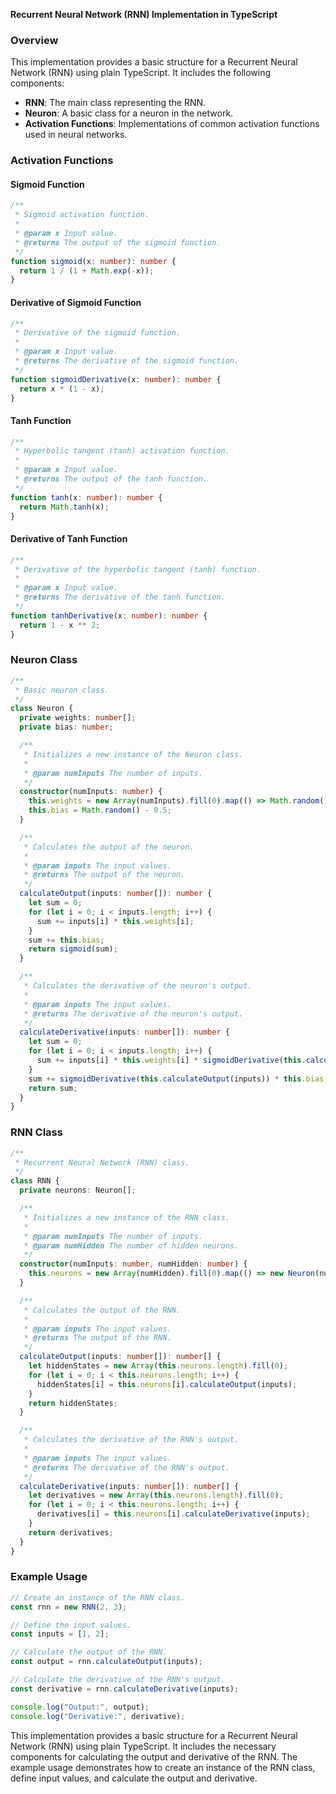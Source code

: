 **Recurrent Neural Network (RNN) Implementation in TypeScript**

### Overview

This implementation provides a basic structure for a Recurrent Neural Network (RNN) using plain TypeScript. It includes the following components:

- **RNN**: The main class representing the RNN.
- **Neuron**: A basic class for a neuron in the network.
- **Activation Functions**: Implementations of common activation functions used in neural networks.

### Activation Functions

#### Sigmoid Function

```typescript
/**
 * Sigmoid activation function.
 *
 * @param x Input value.
 * @returns The output of the sigmoid function.
 */
function sigmoid(x: number): number {
  return 1 / (1 + Math.exp(-x));
}
```

#### Derivative of Sigmoid Function

```typescript
/**
 * Derivative of the sigmoid function.
 *
 * @param x Input value.
 * @returns The derivative of the sigmoid function.
 */
function sigmoidDerivative(x: number): number {
  return x * (1 - x);
}
```

#### Tanh Function

```typescript
/**
 * Hyperbolic tangent (tanh) activation function.
 *
 * @param x Input value.
 * @returns The output of the tanh function.
 */
function tanh(x: number): number {
  return Math.tanh(x);
}
```

#### Derivative of Tanh Function

```typescript
/**
 * Derivative of the hyperbolic tangent (tanh) function.
 *
 * @param x Input value.
 * @returns The derivative of the tanh function.
 */
function tanhDerivative(x: number): number {
  return 1 - x ** 2;
}
```

### Neuron Class

```typescript
/**
 * Basic neuron class.
 */
class Neuron {
  private weights: number[];
  private bias: number;

  /**
   * Initializes a new instance of the Neuron class.
   *
   * @param numInputs The number of inputs.
   */
  constructor(numInputs: number) {
    this.weights = new Array(numInputs).fill(0).map(() => Math.random() - 0.5);
    this.bias = Math.random() - 0.5;
  }

  /**
   * Calculates the output of the neuron.
   *
   * @param inputs The input values.
   * @returns The output of the neuron.
   */
  calculateOutput(inputs: number[]): number {
    let sum = 0;
    for (let i = 0; i < inputs.length; i++) {
      sum += inputs[i] * this.weights[i];
    }
    sum += this.bias;
    return sigmoid(sum);
  }

  /**
   * Calculates the derivative of the neuron's output.
   *
   * @param inputs The input values.
   * @returns The derivative of the neuron's output.
   */
  calculateDerivative(inputs: number[]): number {
    let sum = 0;
    for (let i = 0; i < inputs.length; i++) {
      sum += inputs[i] * this.weights[i] * sigmoidDerivative(this.calculateOutput(inputs));
    }
    sum += sigmoidDerivative(this.calculateOutput(inputs)) * this.bias;
    return sum;
  }
}
```

### RNN Class

```typescript
/**
 * Recurrent Neural Network (RNN) class.
 */
class RNN {
  private neurons: Neuron[];

  /**
   * Initializes a new instance of the RNN class.
   *
   * @param numInputs The number of inputs.
   * @param numHidden The number of hidden neurons.
   */
  constructor(numInputs: number, numHidden: number) {
    this.neurons = new Array(numHidden).fill(0).map(() => new Neuron(numInputs));
  }

  /**
   * Calculates the output of the RNN.
   *
   * @param inputs The input values.
   * @returns The output of the RNN.
   */
  calculateOutput(inputs: number[]): number[] {
    let hiddenStates = new Array(this.neurons.length).fill(0);
    for (let i = 0; i < this.neurons.length; i++) {
      hiddenStates[i] = this.neurons[i].calculateOutput(inputs);
    }
    return hiddenStates;
  }

  /**
   * Calculates the derivative of the RNN's output.
   *
   * @param inputs The input values.
   * @returns The derivative of the RNN's output.
   */
  calculateDerivative(inputs: number[]): number[] {
    let derivatives = new Array(this.neurons.length).fill(0);
    for (let i = 0; i < this.neurons.length; i++) {
      derivatives[i] = this.neurons[i].calculateDerivative(inputs);
    }
    return derivatives;
  }
}
```

### Example Usage

```typescript
// Create an instance of the RNN class.
const rnn = new RNN(2, 3);

// Define the input values.
const inputs = [1, 2];

// Calculate the output of the RNN.
const output = rnn.calculateOutput(inputs);

// Calculate the derivative of the RNN's output.
const derivative = rnn.calculateDerivative(inputs);

console.log("Output:", output);
console.log("Derivative:", derivative);
```

This implementation provides a basic structure for a Recurrent Neural Network (RNN) using plain TypeScript. It includes the necessary components for calculating the output and derivative of the RNN. The example usage demonstrates how to create an instance of the RNN class, define input values, and calculate the output and derivative.